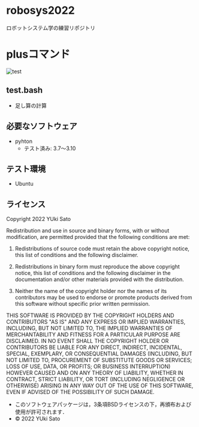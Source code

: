# robosys2022
ロボットシステム学の練習リポジトリ


# plusコマンド
![test](https://github.com/yukisato1481/robosys2022/actions/workflows/test.yml/badge.svg)

## test.bash
* 足し算の計算

## 必要なソフトウェア
* pyhton
  * テスト済み: 3.7～3.10

## テスト環境
* Ubuntu

## ライセンス
Copyright 2022 YUki Sato

Redistribution and use in source and binary forms, with or without modification, are permitted provided that the following conditions are met:

1. Redistributions of source code must retain the above copyright notice, this list of conditions and the following disclaimer.

2. Redistributions in binary form must reproduce the above copyright notice, this list of conditions and the following disclaimer in the documentation and/or other materials provided with the distribution.

3. Neither the name of the copyright holder nor the names of its contributors may be used to endorse or promote products derived from this software without specific prior written permission.

THIS SOFTWARE IS PROVIDED BY THE COPYRIGHT HOLDERS AND CONTRIBUTORS "AS IS" AND ANY EXPRESS OR IMPLIED WARRANTIES, INCLUDING, BUT NOT LIMITED TO, THE IMPLIED WARRANTIES OF MERCHANTABILITY AND FITNESS FOR A PARTICULAR PURPOSE ARE DISCLAIMED. IN NO EVENT SHALL THE COPYRIGHT HOLDER OR CONTRIBUTORS BE LIABLE FOR ANY DIRECT, INDIRECT, INCIDENTAL, SPECIAL, EXEMPLARY, OR CONSEQUENTIAL DAMAGES (INCLUDING, BUT NOT LIMITED TO, PROCUREMENT OF SUBSTITUTE GOODS OR SERVICES; LOSS OF USE, DATA, OR PROFITS; OR BUSINESS INTERRUPTION) HOWEVER CAUSED AND ON ANY THEORY OF LIABILITY, WHETHER IN CONTRACT, STRICT LIABILITY, OR TORT (INCLUDING NEGLIGENCE OR OTHERWISE) ARISING IN ANY WAY OUT OF THE USE OF THIS SOFTWARE, EVEN IF ADVISED OF THE POSSIBILITY OF SUCH DAMAGE.

  * このソフトウェアパッケージは，3条項BSDライセンスの下，再頒布および使用が許可されます．
  * © 2022 YUki Sato
